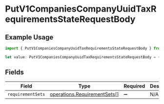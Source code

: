 # PutV1CompaniesCompanyUuidTaxRequirementsStateRequestBody

## Example Usage

```typescript
import { PutV1CompaniesCompanyUuidTaxRequirementsStateRequestBody } from "@gusto/embedded-api/models/operations/putv1companiescompanyuuidtaxrequirementsstate.js";

let value: PutV1CompaniesCompanyUuidTaxRequirementsStateRequestBody = {};
```

## Fields

| Field                                                                      | Type                                                                       | Required                                                                   | Description                                                                |
| -------------------------------------------------------------------------- | -------------------------------------------------------------------------- | -------------------------------------------------------------------------- | -------------------------------------------------------------------------- |
| `requirementSets`                                                          | [operations.RequirementSets](../../models/operations/requirementsets.md)[] | :heavy_minus_sign:                                                         | N/A                                                                        |